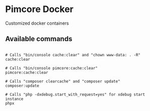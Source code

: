 # Pimcore Docker 
Customized docker containers 

## Available commands

```shell

# Calls "bin/console cache:clear" and "chown www-data: . -R"
cache:clear

# Calls "bin/console pimcore:cache:clear"
pimcore:cache:clear

# Calls "composer clearcache" and "composer update"
composer:update

# Calls "php -dxdebug.start_with_request=yes" for xdebug start instance
phpx

```
